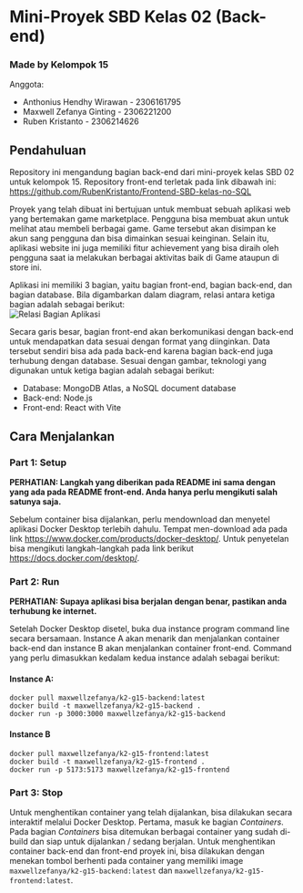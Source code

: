 # Mini-Proyek SBD Kelas 02 (Back-end)
### Made by Kelompok 15
Anggota:
- Anthonius Hendhy Wirawan - 2306161795
- Maxwell Zefanya Ginting - 2306221200
- Ruben Kristanto - 2306214626
## Pendahuluan
Repository ini mengandung bagian back-end dari mini-proyek kelas SBD 02 untuk kelompok 15. Repository front-end terletak pada link dibawah ini:  
https://github.com/RubenKristanto/Frontend-SBD-kelas-no-SQL  

Proyek yang telah dibuat ini bertujuan untuk membuat sebuah aplikasi web yang bertemakan game marketplace. Pengguna bisa membuat akun untuk melihat atau membeli berbagai game. Game tersebut akan disimpan ke akun sang pengguna dan bisa dimainkan sesuai keinginan. Selain itu, aplikasi website ini juga memiliki fitur achievement yang bisa diraih oleh pengguna saat ia melakukan berbagai aktivitas baik di Game ataupun di store ini.  

Aplikasi ini memiliki 3 bagian, yaitu bagian front-end, bagian back-end, dan bagian database. Bila digambarkan dalam diagram, relasi antara ketiga bagian adalah sebagai berikut:  
![Relasi Bagian Aplikasi](https://imgur.com/x1m181Q.png)  

Secara garis besar, bagian front-end akan berkomunikasi dengan back-end untuk mendapatkan data sesuai dengan format yang diinginkan. Data tersebut sendiri bisa ada pada back-end karena bagian back-end juga terhubung dengan database. Sesuai dengan gambar, teknologi yang digunakan untuk ketiga bagian adalah sebagai berikut:  
- Database: MongoDB Atlas, a NoSQL document database
- Back-end: Node.js
- Front-end: React with Vite

## Cara Menjalankan
### Part 1: Setup
**PERHATIAN: Langkah yang diberikan pada README ini sama dengan yang ada pada README front-end. Anda hanya perlu mengikuti salah satunya saja.**  

Sebelum container bisa dijalankan, perlu mendownload dan menyetel aplikasi Docker Desktop terlebih dahulu. Tempat men-download ada pada link https://www.docker.com/products/docker-desktop/. Untuk penyetelan bisa mengikuti langkah-langkah pada link berikut https://docs.docker.com/desktop/.

### Part 2: Run
**PERHATIAN: Supaya aplikasi bisa berjalan dengan benar, pastikan anda terhubung ke internet.**  

Setelah Docker Desktop disetel, buka dua instance program command line secara bersamaan. Instance A akan menarik dan menjalankan container back-end dan instance B akan menjalankan container front-end. Command yang perlu dimasukkan kedalam kedua instance adalah sebagai berikut:  
#### Instance A:
    docker pull maxwellzefanya/k2-g15-backend:latest
    docker build -t maxwellzefanya/k2-g15-backend .
    docker run -p 3000:3000 maxwellzefanya/k2-g15-backend
#### Instance B
    docker pull maxwellzefanya/k2-g15-frontend:latest
    docker build -t maxwellzefanya/k2-g15-frontend .
    docker run -p 5173:5173 maxwellzefanya/k2-g15-frontend
### Part 3: Stop
Untuk menghentikan container yang telah dijalankan, bisa dilakukan secara interaktif melalui Docker Desktop. Pertama, masuk ke bagian *Containers*. Pada bagian *Containers* bisa ditemukan berbagai container yang sudah di-build dan siap untuk dijalankan / sedang berjalan. Untuk menghentikan container back-end dan front-end proyek ini, bisa dilakukan dengan menekan tombol berhenti pada container yang memiliki image `maxwellzefanya/k2-g15-backend:latest` dan `maxwellzefanya/k2-g15-frontend:latest`.
